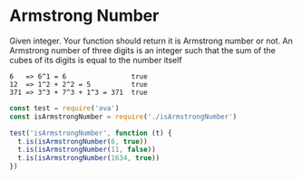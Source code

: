 # Armstrong Number

Given integer. Your function should return it is Armstrong number or not.
An Armstrong number of three digits is an integer such that the sum of the cubes of its digits is equal to the number itself

```
6   => 6^1 = 6                true
12  => 1^2 + 2^2 = 5          true
371 => 3^3 + 7^3 + 1^3 = 371  true
```

```js
const test = require('ava')
const isArmstrongNumber = require('./isArmstrongNumber')

test('isArmstrongNumber', function (t) {
  t.is(isArmstrongNumber(6, true))
  t.is(isArmstrongNumber(11, false))
  t.is(isArmstrongNumber(1634, true))
})
```
